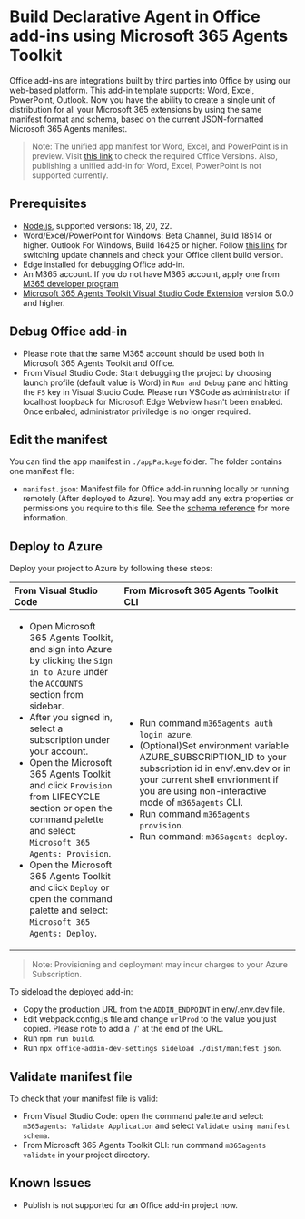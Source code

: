 # Build Declarative Agent in Office add-ins using Microsoft 365 Agents Toolkit

Office add-ins are integrations built by third parties into Office by using our web-based platform. This add-in template supports: Word, Excel, PowerPoint, Outlook.
Now you have the ability to create a single unit of distribution for all your Microsoft 365 extensions by using the same manifest format and schema, based on the current JSON-formatted Microsoft 365 Agents manifest.

> Note:
> The unified app manifest for Word, Excel, and PowerPoint is in preview. Visit [this link](https://aka.ms/officeversions) to check the required Office Versions. Also, publishing a unified add-in for Word, Excel, PowerPoint is not supported currently.

## Prerequisites

- [Node.js](https://nodejs.org/), supported versions: 18, 20, 22.
- Word/Excel/PowerPoint for Windows: Beta Channel, Build 18514 or higher. Outlook For Windows, Build 16425 or higher. Follow [this link](https://github.com/OfficeDev/TeamsFx/wiki/How-to-switch-Outlook-client-update-channel-and-verify-Outlook-client-build-version) for switching update channels and check your Office client build version.
- Edge installed for debugging Office add-in.
- An M365 account. If you do not have M365 account, apply one from [M365 developer program](https://developer.microsoft.com/en-us/microsoft-365/dev-program)
- [Microsoft 365 Agents Toolkit Visual Studio Code Extension](https://aka.ms/teams-toolkit) version 5.0.0 and higher.

## Debug Office add-in
- Please note that the same M365 account should be used both in Microsoft 365 Agents Toolkit and Office.
- From Visual Studio Code: Start debugging the project by choosing launch profile (default value is Word) in `Run and Debug` pane and hitting the `F5` key in Visual Studio Code. Please run VSCode as administrator if localhost loopback for Microsoft Edge Webview hasn't been enabled. Once enbaled, administrator priviledge is no longer required.

## Edit the manifest

You can find the app manifest in `./appPackage` folder. The folder contains one manifest file:
* `manifest.json`: Manifest file for Office add-in running locally or running remotely (After deployed to Azure).
You may add any extra properties or permissions you require to this file. See the [schema reference](https://raw.githubusercontent.com/OfficeDev/microsoft-teams-app-schema/preview/op/extensions/MicrosoftTeams.schema.json) for more information.

## Deploy to Azure

Deploy your project to Azure by following these steps:

| From Visual Studio Code                                                                                                                                                                                                                                                                                                                                                  | From Microsoft 365 Agents Toolkit CLI                                                                                                                                                                                                                    |
| :----------------------------------------------------------------------------------------------------------------------------------------------------------------------------------------------------------------------------------------------------------------------------------------------------------------------------------------------------------------------- | :---------------------------------------------------------------------------------------------------------------------------------------------------------------------------------------------------------------------------------- |
| <ul><li>Open Microsoft 365 Agents Toolkit, and sign into Azure by clicking the `Sign in to Azure` under the `ACCOUNTS` section from sidebar.</li> <li>After you signed in, select a subscription under your account.</li><li>Open the Microsoft 365 Agents Toolkit and click `Provision` from LIFECYCLE section or open the command palette and select: `Microsoft 365 Agents: Provision`.</li><li>Open the Microsoft 365 Agents Toolkit and click `Deploy` or open the command palette and select: `Microsoft 365 Agents: Deploy`.</li></ul> | <ul> <li>Run command `m365agents auth login azure`.</li> <li>(Optional)Set environment variable AZURE_SUBSCRIPTION_ID to your subscription id in env/.env.dev or in your current shell envrionment if you are using non-interactive mode of `m365agents` CLI.</li> <li> Run command `m365agents provision`.</li> <li>Run command: `m365agents deploy`. </li></ul> |
> Note: Provisioning and deployment may incur charges to your Azure Subscription.

To sideload the deployed add-in:

- Copy the production URL from the `ADDIN_ENDPOINT` in env/.env.dev file.
- Edit webpack.config.js file and change `urlProd` to the value you just copied. Please note to add a '/' at the end of the URL.
- Run `npm run build`.
- Run `npx office-addin-dev-settings sideload ./dist/manifest.json`.

## Validate manifest file

To check that your manifest file is valid:

- From Visual Studio Code: open the command palette and select: `m365agents: Validate Application` and select `Validate using manifest schema`.
- From Microsoft 365 Agents Toolkit CLI: run command `m365agents validate` in your project directory.

## Known Issues
- Publish is not supported for an Office add-in project now.